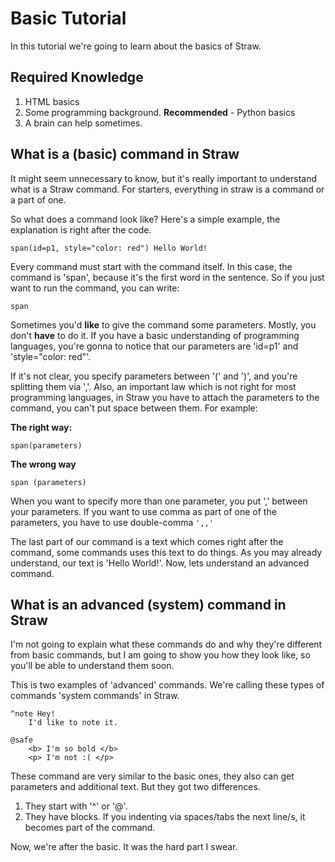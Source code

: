 ﻿# Basic Tutorial
In this tutorial we're going to learn about the basics of Straw.

## Required Knowledge
1. HTML basics
2. Some programming background. **Recommended** - Python basics
3. A brain can help sometimes.

## What is a (basic) command in Straw
It might seem unnecessary to know, but it's really important to understand what is a Straw command. 
For starters, everything in straw is a command or a part of one.

So what does a command look like? Here's a simple example, the explanation is right after the code.

    span(id=p1, style="color: red") Hello World!
Every command must start with the command itself. In this case, the command is 'span', because it's the first word in the sentence.  So if you just want to run the command, you can write:

    span

Sometimes you'd **like** to give the command some parameters. Mostly, you don't **have** to do it. 
If you have a basic understanding of programming languages, you're gonna to notice that our parameters are 'id=p1' and 'style="color: red"'.

If it's not clear, you specify parameters between '(' and ')', and you're splitting them via ','.
Also, an important law which is not right for most programming languages, in Straw you have to attach the parameters to the command, you can't put space between them. For example:

**The right way:**

    span(parameters)

**The wrong way**

    span (parameters)

When you want to specify more than one parameter, you put ',' between your parameters. If you want to use comma as part of one of the parameters, you have to use double-comma `',,'` 

The last part of our command is a text which comes right after the command, some commands uses this text to do things. 
As you may already understand, our text is 'Hello World!'. 
Now, lets understand an advanced command.

## What is an advanced (system) command in Straw
I'm not going to explain what these commands do and why they're different from basic commands, but I am going to show you how they look like, so you'll be able to understand them soon.

This is two examples of 'advanced' commands. We're calling these types of commands 'system commands' in Straw.

    ^note Hey!
	    I'd like to note it.

    @safe
	    <b> I'm so bold </b>
	    <p> I'm not :( </p>
These command are very similar to the basic ones, they also can get parameters and additional text. But they got two differences.
1. They start with '^' or '@'. 
2. They have blocks. If you indenting via spaces/tabs the next line/s, it becomes part of the command.

Now, we're after the basic. It was the hard part I swear. 
